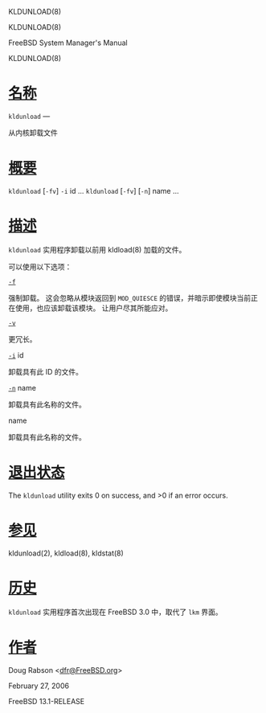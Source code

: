   KLDUNLOAD(8)  

KLDUNLOAD(8)

FreeBSD System Manager's Manual

KLDUNLOAD(8)

[名称](#__u540D___u79F0_)
=======================

`kldunload` —

从内核卸载文件

[概要](#__u6982___u8981_)
=======================

`kldunload` \[`-fv`\] `-i` id ... `kldunload` \[`-fv`\] \[`-n`\] name ...

[描述](#__u63CF___u8FF0_)
=======================

`kldunload` 实用程序卸载以前用 kldload(8) 加载的文件。

可以使用以下选项：

[`-f`](#f)

强制卸载。 这会忽略从模块返回到 `MOD_QUIESCE` 的错误，并暗示即使模块当前正在使用，也应该卸载该模块。 让用户尽其所能应对。

[`-v`](#v)

更冗长。

[`-i`](#i) id

卸载具有此 ID 的文件。

[`-n`](#n) name

卸载具有此名称的文件。

name

卸载具有此名称的文件。

[退出状态](#__u9000___u51FA___u72B6___u6001_)
=========================================

The `kldunload` utility exits 0 on success, and >0 if an error occurs.

[参见](#__u53C2___u89C1_)
=======================

kldunload(2), kldload(8), kldstat(8)

[历史](#__u5386___u53F2_)
=======================

`kldunload` 实用程序首次出现在 FreeBSD 3.0 中，取代了 `lkm` 界面。

[作者](#__u4F5C___u8005_)
=======================

Doug Rabson <[dfr@FreeBSD.org](mailto:dfr@FreeBSD.org)\>

February 27, 2006

FreeBSD 13.1-RELEASE